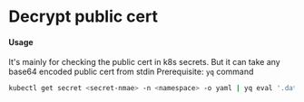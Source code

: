 # Decrypt public cert


#### Usage

It's mainly for checking the public cert in k8s secrets. But it can take any base64 encoded public cert from stdin
Prerequisite: `yq` command

```bash
kubectl get secret <secret-nmae> -n <namespace> -o yaml | yq eval '.data["tls.crt"]' | deno run --allow-all https://deno.land/x/decryptpubcert@v1.0.0/index.js
```
